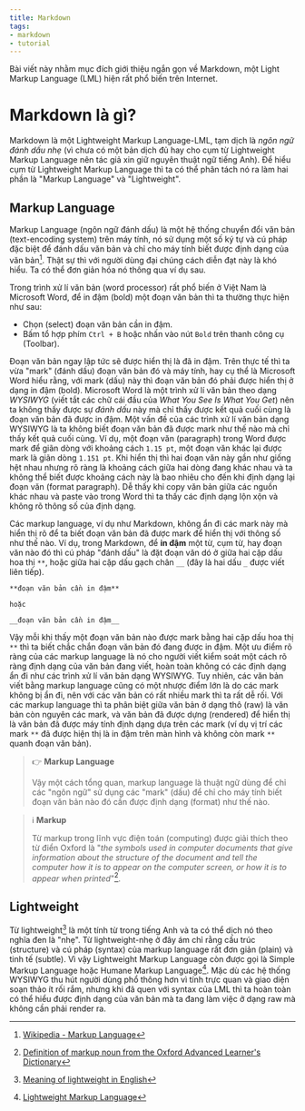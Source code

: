 ```yaml
---
title: Markdown
tags:
- markdown
- tutorial
---
```


Bài viết này nhằm mục đích giới thiệu ngắn gọn về Markdown, một Light Markup Language (LML) hiện rất phổ biến trên Internet. 

# Markdown là gì?

Markdown là một Lightweight Markup Language-LML, tạm dịch là _ngôn ngữ đánh dấu nhẹ_ (vì chưa có một bản dịch đủ hay cho cụm từ Lightweight Markup Language nên tác giả xin giữ nguyên thuật ngữ tiếng Anh). Để hiểu cụm từ Lightweight Markup Language thì ta có thể phân tách nó ra làm hai phần là "Markup Language" và "Lightweight". 

## Markup Language

Markup Language (ngôn ngữ đánh dấu) là một hệ thống chuyển đổi văn bản (text-encoding system) trên máy tính, nó sử dụng một số ký tự và cú pháp đặc biệt để đánh dấu văn bản và chỉ cho máy tính biết được định dạng của văn bản[^1]. Thật sự thì với người dùng đại chúng cách diễn đạt này là khó hiểu. Ta có thể đơn giản hóa nó thông qua ví dụ sau.

Trong trình xử lí văn bản (word processor) rất phổ biến ở Việt Nam là Microsoft Word, để in đậm (bold) một đoạn văn bản thì ta thường thực hiện như sau:
- Chọn (select) đoạn văn bản cần in đậm.
- Bấm tổ hợp phím `Ctrl + B` hoặc nhấn vào nút `Bold` trên thanh công cụ (Toolbar).

Đoạn văn bản ngay lập tức sẽ được hiển thị là đã in đậm. Trên thực tế thì ta vừa "mark" (đánh dấu) đoạn văn bản đó và máy tính, hay cụ thể là Microsoft Word hiểu rằng, với mark (dấu) này thì đoạn văn bản đó phải được hiển thị ở dạng in đậm (bold). 
Microsoft Word là một trình xử lí văn bản theo dạng _WYSIWYG_ (viết tắt các chữ cái đầu của _What You See Is What You Get_) nên ta không thấy được sự _đánh dấu_ này mà chỉ thấy được kết quả cuối cùng là đoạn văn bản đã được in đậm.
Một vấn đề của các trình xử lí văn bản dạng WYSIWYG là ta không biết đoạn văn bản đã được mark như thế nào mà chỉ thấy kết quả cuối cùng. Ví dụ, một đoạn văn (paragraph) trong Word được mark để giãn dòng với khoảng cách `1.15 pt`, một đoạn văn khác lại được mark là giãn dòng `1.151 pt`. Khi hiển thị thì hai đoạn văn này gần như giống hệt nhau nhưng rõ ràng là khoảng cách giữa hai dòng đang khác nhau và ta không thể biết được khoảng cách này là bao nhiêu cho đến khi định dạng lại đoạn văn (format paragraph). Dễ thấy khi copy văn bản giữa các nguồn khác nhau và paste vào trong Word thì ta thấy các định dạng lộn xộn và không rõ thông số của định dạng.

Các markup language, ví dụ như Markdown, không ẩn đi các mark này mà hiển thị rõ để ta biết đoạn văn bản đã được mark để hiển thị với thông số như thế nào. Ví dụ, trong Markdown, để **in đậm** một từ, cụm từ, hay đoạn văn nào đó thì cú pháp "đánh dấu" là đặt đoạn văn dó ở giữa hai cặp dấu hoa thị `**`, hoặc giữa hai cặp dấu gạch chân `__` (đây là hai dấu `_` được viết liên tiếp).

```
**đoạn văn bản cần in đậm**

hoặc

__đoạn văn bản cần in đậm__
```

Vậy mỗi khi thấy một đoạn văn bản nào được mark bằng hai cặp dấu hoa thị `**` thì ta biết chắc chắn đoạn văn bản đó đang được in đậm. Một ưu điểm rõ ràng của các markup language là nó cho người viết kiểm soát một cách rõ ràng định dạng của văn bản đang viết, hoàn toàn không có các định dạng ẩn đi như các trình xử lí văn bản dạng WYSIWYG. Tuy nhiên, các văn bản viết bằng markup language cũng có một nhược điểm lớn là do các mark không bị ẩn đi, nên với các văn bản có rất nhiều mark thì ta rất dễ rối. Với các markup language thì ta phân biệt giữa văn bản ở dạng thô (raw) là văn bản còn nguyên các mark, và văn bản đã được dựng (rendered) để hiển thị là văn bản đã được máy tính định dạng dựa trên các mark (ví dụ vị trí các mark `**` đã được hiện thị là in đậm trên màn hình và không còn mark `**` quanh đoạn văn bản).

> 👉 **Markup Language**
> 
> Vậy một cách tổng quan, markup language là thuật ngữ dùng để chỉ các "ngôn ngữ" sử dụng các "mark" (dấu) để chỉ cho máy tính biết đoạn văn bản nào đó cần được định dạng (format) như thế nào.

> ℹ️ **Markup**
> 
> Từ markup trong lĩnh vực điện toán (computing) được giải thích theo từ điển Oxford là "_the symbols used in computer documents that give information about the structure of the document and tell the computer how it is to appear on the computer screen, or how it is to appear when printed_"[^2].

## Lightweight

Từ lightweight[^3] là một tính từ trong tiếng Anh và ta có thể dịch nó theo nghĩa đen là "nhẹ". Từ lightweight-nhẹ ở đây ám chỉ rằng cấu trúc (structure) và cú pháp (syntax) của markup language rất đơn giản (plain) và tinh tế (subtle). Vì vậy Lightweight Markup Language còn được gọi là Simple Markup Language hoặc Humane Markup Language[^4]. Mặc dù các hệ thống WYSIWYG thu hút người dùng phổ thông hơn vì tính trực quan và giao diện soạn thảo ít rối rắm, nhưng khi đã quen với syntax của LML thì ta hoàn toàn có thể hiểu được định dạng của văn bản mà ta đang làm việc ở dạng raw mà không cần phải render ra. 


[^1]: [Wikipedia - Markup Language](https://en.wikipedia.org/wiki/Markup_language)
[^2]: [Definition of markup noun from the Oxford Advanced Learner's Dictionary](https://www.oxfordlearnersdictionaries.com/definition/english/markup?q=markup)
[^3]: [Meaning of lightweight in English](https://dictionary.cambridge.org/dictionary/english/lightweight)
[^4]: [Lightweight Markup Language](https://en.wikipedia.org/wiki/Lightweight_markup_language)
